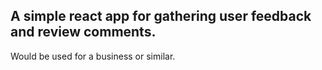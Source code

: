 
## A simple react app for gathering user feedback and review comments.
Would be used for a business or similar.